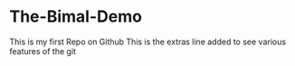 # The-Bimal-Demo
This is my first Repo on Github
This is the extras line added to see various features of the git
